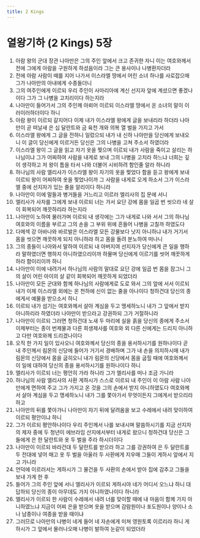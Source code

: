 ```yaml
---
title: 2 Kings
---
```


# 열왕기하 (2 Kings) 5장
1. 아람 왕의 군대 장관 나아만은 그의 주인 앞에서 크고 존귀한 자니 이는 여호와께서 전에 그에게 아람을 구원하게 하셨음이라 그는 큰 용사이나 나병환자더라
1. 전에 아람 사람이 떼를 지어 나가서 이스라엘 땅에서 어린 소녀 하나를 사로잡으매 그가 나아만의 아내에게 수종들더니
1. 그의 여주인에게 이르되 우리 주인이 사마리아에 계신 선지자 앞에 계셨으면 좋겠나이다 그가 그 나병을 고치리이다 하는지라
1. 나아만이 들어가서 그의 주인께 아뢰어 이르되 이스라엘 땅에서 온 소녀의 말이 이러이러하더이다 하니
1. 아람 왕이 이르되 갈지어다 이제 내가 이스라엘 왕에게 글을 보내리라 하더라 나아만이 곧 떠날새 은 십 달란트와 금 육천 개와 의복 열 벌을 가지고 가서
1. 이스라엘 왕에게 그 글을 전하니 일렀으되 내가 내 신하 나아만을 당신에게 보내오니 이 글이 당신에게 이르거든 당신은 그의 나병을 고쳐 주소서 하였더라
1. 이스라엘 왕이 그 글을 읽고 자기 옷을 찢으며 이르되 내가 사람을 죽이고 살리는 하나님이냐 그가 어찌하여 사람을 내게로 보내 그의 나병을 고치라 하느냐 너희는 깊이 생각하고 저 왕이 틈을 타서 나와 더불어 시비하려 함인줄 알라 하니라
1. 하나님의 사람 엘리사가 이스라엘 왕이 자기의 옷을 찢었다 함을 듣고 왕에게 보내 이르되 왕이 어찌하여 옷을 찢었나이까 그 사람을 내게로 오게 하소서 그가 이스라엘 중에 선지자가 있는 줄을 알리이다 하니라
1. 나아만이 이에 말들과 병거들을 거느리고 이르러 엘리사의 집 문에 서니
1. 엘리사가 사자를 그에게 보내 이르되 너는 가서 요단 강에 몸을 일곱 번 씻으라 네 살이 회복되어 깨끗하리라 하는지라
1. 나아만이 노하여 물러가며 이르되 내 생각에는 그가 내게로 나와 서서 그의 하나님 여호와의 이름을 부르고 그의 손을 그 부위 위에 흔들어 나병을 고칠까 하였도다
1. 다메섹 강 아바나와 바르발은 이스라엘 모든 강물보다 낫지 아니하냐 내가 거기서 몸을 씻으면 깨끗하게 되지 아니하랴 하고 몸을 돌려 분노하여 떠나니
1. 그의 종들이 나아와서 말하여 이르되 내 아버지여 선지자가 당신에게 큰 일을 행하라 말하였더면 행하지 아니하였으리이까 하물며 당신에게 이르기를 씻어 깨끗하게 하라 함이리이까 하니
1. 나아만이 이에 내려가서 하나님의 사람의 말대로 요단 강에 일곱 번 몸을 잠그니 그의 살이 어린 아이의 살 같이 회복되어 깨끗하게 되었더라
1. 나아만이 모든 군대와 함께 하나님의 사람에게로 도로 와서 그의 앞에 서서 이르되 내가 이제 이스라엘 외에는 온 천하에 신이 없는 줄을 아나이다 청하건대 당신의 종에게서 예물을 받으소서 하니
1. 이르되 내가 섬기는 여호와께서 살아 계심을 두고 맹세하노니 내가 그 앞에서 받지 아니하리라 하였더라 나아만이 받으라고 강권하되 그가 거절하니라
1. 나아만이 이르되 그러면 청하건대 노새 두 마리에 실을 흙을 당신의 종에게 주소서 이제부터는 종이 번제물과 다른 희생제사를 여호와 외 다른 신에게는 드리지 아니하고 다만 여호와께 드리겠나이다
1. 오직 한 가지 일이 있사오니 여호와께서 당신의 종을 용서하시기를 원하나이다 곧 내 주인께서 림몬의 신당에 들어가 거기서 경배하며 그가 내 손을 의지하시매 내가 림몬의 신당에서 몸을 굽히오니 내가 림몬의 신당에서 몸을 굽힐 때에 여호와께서 이 일에 대하여 당신의 종을 용서하시기를 원하나이다 하니
1. 엘리사가 이르되 너는 평안히 가라 하니라 그가 엘리사를 떠나 조금 가니라
1. 하나님의 사람 엘리사의 사환 게하시가 스스로 이르되 내 주인이 이 아람 사람 나아만에게 면하여 주고 그가 가지고 온 것을 그의 손에서 받지 아니하였도다 여호와께서 살아 계심을 두고 맹세하노니 내가 그를 쫓아가서 무엇이든지 그에게서 받으리라 하고
1. 나아만의 뒤를 쫓아가니 나아만이 자기 뒤에 달려옴을 보고 수레에서 내려 맞이하여 이르되 평안이냐 하니
1. 그가 이르되 평안하나이다 우리 주인께서 나를 보내시며 말씀하시기를 지금 선지자의 제자 중에 두 청년이 에브라임 산지에서부터 내게로 왔으니 청하건대 당신은 그들에게 은 한 달란트와 옷 두 벌을 주라 하시더이다
1. 나아만이 이르되 바라건대 두 달란트를 받으라 하고 그를 강권하여 은 두 달란트를 두 전대에 넣어 매고 옷 두 벌을 아울러 두 사환에게 지우매 그들이 게하시 앞에서 지고 가니라
1. 언덕에 이르러서는 게하시가 그 물건을 두 사환의 손에서 받아 집에 감추고 그들을 보내 가게 한 후
1. 들어가 그의 주인 앞에 서니 엘리사가 이르되 게하시야 네가 어디서 오느냐 하니 대답하되 당신의 종이 아무데도 가지 아니하였나이다 하니라
1. 엘리사가 이르되 한 사람이 수레에서 내려 너를 맞이할 때에 내 마음이 함께 가지 아니하였느냐 지금이 어찌 은을 받으며 옷을 받으며 감람원이나 포도원이나 양이나 소나 남종이나 여종을 받을 때이냐
1. 그러므로 나아만의 나병이 네게 들어 네 자손에게 미쳐 영원토록 이르리라 하니 게하시가 그 앞에서 물러나오매 나병이 발하여 눈같이 되었더라